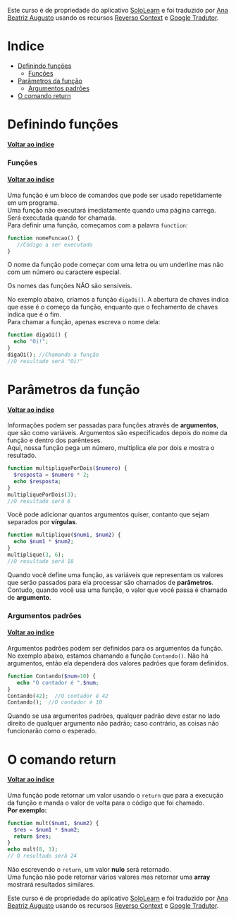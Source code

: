 Este curso é de propriedade do aplicativo [SoloLearn](https://www.google.com/url?q=https://play.google.com/store/apps/details?id%3Dcom.sololearn&sa=D&ust=1576783845736000&usg=AFQjCNGtodbaSu06Z4kEDTksKn0tg7eK-w) e foi traduzido por [Ana Beatriz Augusto](https://www.linkedin.com/in/anabeatrizz/) usando os recursos [Reverso Context](https://context.reverso.net/translation/) e [Google Tradutor](https://translate.google.com.br/?hl=pt-BR).

# Indice
- [Definindo funções](#definindo-funções)
   - [Funções](#funções)
- [Parâmetros da função](#parâmetros-da-função)
   - [Argumentos padrões](#argumentos-padrões)
- [O comando return](#o-comando-return)

# Definindo funções
#### [Voltar ao indice](#indice)
### Funções
#### [Voltar ao indice](#indice)
Uma função é um bloco de comandos que pode ser usado repetidamente em um programa.<br>Uma função não executará imediatamente quando uma página carrega. Será executada quando for chamada.<br>Para definir uma função, começamos com a palavra `function`:
```php
function nomeFuncao() {    
   //Código a ser executado
}
```
O nome da função pode começar com uma letra ou um underline mas não com um número ou caractere especial.

Os nomes das funções NÃO são sensíveis.

No exemplo abaixo, criamos a função `digaOi()`. A abertura de chaves indica que esse é o começo da função, enquanto que o fechamento de chaves indica que é o fim.<br>Para chamar a função, apenas escreva o nome dela:
```php
function digaOi() {
  echo "Oi!";
}
digaOi(); //Chamando a função
//O resultado será "Oi!"
```
# Parâmetros da função
#### [Voltar ao indice](#indice)
Informações podem ser passadas para funções através de __argumentos__, que são como variáveis.
Argumentos são especificados depois do nome da função e dentro dos parênteses.<br>Aqui, nossa função pega um número, multiplica ele por dois e mostra o resultado.
```php
function multipliquePorDois($numero) {
  $resposta = $numero * 2;
  echo $resposta;
}
multipliquePorDois(3);
//O resultado será 6
```
Você pode adicionar quantos argumentos quiser, contanto que sejam separados por __vírgulas__.
```php
function multiplique($num1, $num2) {
  echo $num1 * $num2;
}
multiplique(3, 6);
//O resultado será 18
```
Quando você define uma função, as variáveis que representam os valores que serão passados para ela processar são chamados de __parâmetros__. Contudo, quando você usa uma função, o valor que você passa é chamado de __argumento__.

### Argumentos padrões
#### [Voltar ao indice](#indice)
Argumentos padrões podem ser definidos para os argumentos da função.<br>No exemplo abaixo, estamos chamando a função `Contando()`. Não há argumentos, então ela dependerá dos valores padrões que foram definidos.
```php
function Contando($num=10) {
   echo "O contador é ".$num;
}
Contando(42);  //O contador é 42
Contando();  //O contador é 10
```
Quando se usa argumentos padrões, qualquer padrão deve estar no lado direito de qualquer argumento não padrão; caso contrário, as coisas não funcionarão como o esperado. 
# O comando return
#### [Voltar ao indice](#indice)
Uma função pode retornar um valor usando o `return` que para a execução da função e manda o valor de volta para o código que foi chamado.<br>__Por exemplo:__
```php
function mult($num1, $num2) {
  $res = $num1 * $num2;
  return $res;
}
echo mult(8, 3);
// O resultado será 24
```
Não escrevendo o `return`, um valor __nulo__ será retornado.<br>Uma função não pode retornar vários valores mas retornar uma __array__ mostrará resultados similares.

Este curso é de propriedade do aplicativo [SoloLearn](https://www.google.com/url?q=https://play.google.com/store/apps/details?id%3Dcom.sololearn&sa=D&ust=1576783845736000&usg=AFQjCNGtodbaSu06Z4kEDTksKn0tg7eK-w) e foi traduzido por [Ana Beatriz Augusto](https://www.linkedin.com/in/anabeatrizz/) usando os recursos [Reverso Context](https://context.reverso.net/translation/) e [Google Tradutor](https://translate.google.com.br/?hl=pt-BR).
